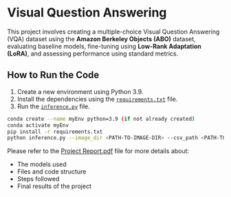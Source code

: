 # Visual Question Answering

This project involves creating a multiple-choice Visual Question Answering (VQA) dataset using the **Amazon Berkeley Objects (ABO)** dataset, evaluating baseline models, fine-tuning using **Low-Rank Adaptation (LoRA)**, and assessing performance using standard metrics.

## How to Run the Code

1. Create a new environment using Python 3.9.
2. Install the dependencies using the [`requirements.txt`](https://github.com/truptikhodwe/Visual-Question-Answering/blob/main/requirements.txt) file.
3. Run the [`inference.py`](https://github.com/truptikhodwe/Visual-Question-Answering/blob/main/inference.py) file.

```bash
conda create --name myEnv python=3.9 (if not already created)
conda activate myEnv
pip install -r requirements.txt
python inference.py --image_dir <PATH-TO-IMAGE-DIR> --csv_path <PATH-TO-IMAGE_METADATA-CSV>
```

Please refer to the [Project Report.pdf](https://github.com/truptikhodwe/Visual-Question-Answering/blob/main/Project%20Report.pdf) file for more details about:
- The models used
- Files and code structure
- Steps followed
- Final results of the project
